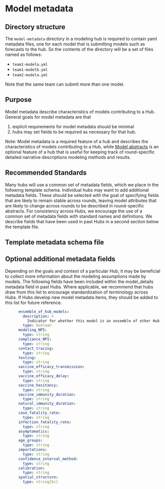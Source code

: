 # Model metadata

## Directory structure  
The `model-metadata` directory in a modeling hub is required to contain yaml metadata files, one for each model that is submitting models such as forecasts to the hub. So the contents of the directory will be a set of files named as follows:  

* `team1-modela.yml`  
* `team1-modelb.yml`  
* `team2-modela.yml`  

Note that the same team can submit more than one model.  

## Purpose  
Model metadata describe characteristics of models contributing to a Hub.  
General goals for model metadata are that  
1. explicit requirements for model metadata should be minimal  
2. hubs may set fields to be required as necessary for that hub.  

Note: Model metadata is a required feature of a hub and describes the characteristics of models contributing to a Hub, while [Model abstracts](../user-guide/model-abstracts.md) is an optional feature of a hub that is useful for keeping track of round-specific detailed narrative descriptions modeling methods and results.

## Recommended Standards  
Many hubs will use a common set of metadata fields, which we place in the following template schema. Individual hubs may want to add additional metadata fields. These should be selected with the goal of specifying fields that are likely to remain stable across rounds, leaving model attributes that are likely to change across rounds to be described in round-specific abstracts. For consistency across Hubs, we encourage the use of a common set of metadata fields with standard names and definitions. We describe fields that have been used in past Hubs in a second section below the template file.  

## Template metadata schema file  

   <script src="../_static/docson/widget.js" data-schema="https://raw.githubusercontent.com/Infectious-Disease-Modeling-Hubs/example-complex-forecast-hub/main/hub-config/model-metadata-schema.json"></script>


## Optional additional metadata fields  
Depending on the goals and context of a particular Hub, it may be beneficial to collect more information about the modeling assumptions made by models. The following fields have been included within the model_details metadata field in past Hubs. Where applicable, we recommend that hubs draw from this list to encourage standardization of terminology across Hubs. If Hubs develop new model metadata items, they should be added to this list for future reference.  

```yaml
      ensemble_of_hub_models:
        description: >
          Indicator for whether this model is an ensemble of other Hub models
        type: boolean
      modeling_NPI:
        type: string
      compliance_NPI:
        type: string
      contact_tracing:
        type: string
      testing:
        type: string
      vaccine_efficacy_transmission:
        type: string
      vaccine_efficacy_delay:
        type: string
      vaccine_hesitancy:
        type: string
      vaccine_immunity_duration:
        type: string
      natural_immunity_duration:
        type: string
      case_fatality_rate:
        type: string
      infection_fatality_rate:
        type: string
      asymptomatics:
        type: string
      age_groups:
        type: string
      importations:
        type: string
      confidence_interval_method:
        type: string
      calibration:
        type: string
      spatial_structure:
        type: string[bc]
```
